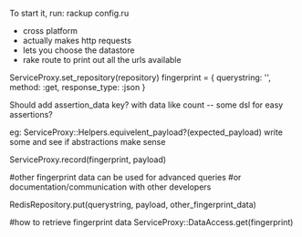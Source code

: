To start it, run: rackup config.ru

- cross platform
- actually makes http requests
- lets you choose the datastore
- rake route to print out all the urls available

ServiceProxy.set_repository(repository)
fingerprint = {
  querystring: '',
  method: :get,
  response_type: :json
}

Should add assertion_data key? with data like count -- some dsl for easy assertions?

eg: ServiceProxy::Helpers.equivelent_payload?(expected_payload)
write some and see if abstractions make sense

ServiceProxy.record(fingerprint, payload)

#other fingerprint data can be used for advanced queries
#or documentation/communication with other developers

RedisRepository.put(querystring, payload, other_fingerprint_data)

#how to retrieve fingerprint data
ServiceProxy::DataAccess.get(fingerprint)
